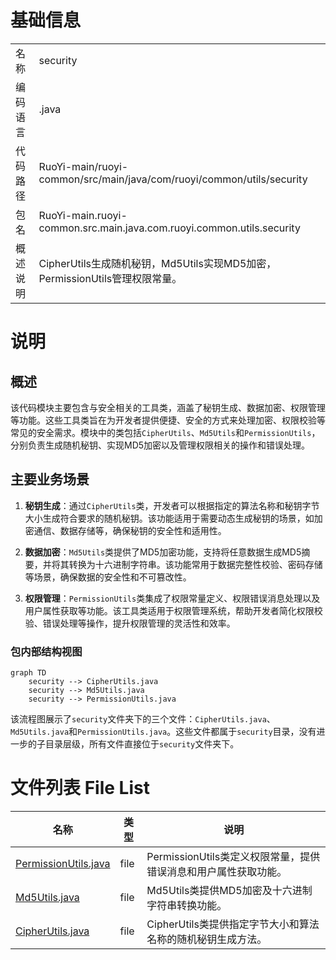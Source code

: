 # 基础信息

|      |      |
|------|------|
| 名称 | security |
| 编码语言 | .java |
| 代码路径 | RuoYi-main/ruoyi-common/src/main/java/com/ruoyi/common/utils/security |
| 包名 | RuoYi-main.ruoyi-common.src.main.java.com.ruoyi.common.utils.security |
| 概述说明 | CipherUtils生成随机秘钥，Md5Utils实现MD5加密，PermissionUtils管理权限常量。 |

# 说明

## 概述

该代码模块主要包含与安全相关的工具类，涵盖了秘钥生成、数据加密、权限管理等功能。这些工具类旨在为开发者提供便捷、安全的方式来处理加密、权限校验等常见的安全需求。模块中的类包括`CipherUtils`、`Md5Utils`和`PermissionUtils`，分别负责生成随机秘钥、实现MD5加密以及管理权限相关的操作和错误处理。

## 主要业务场景

1. **秘钥生成**：通过`CipherUtils`类，开发者可以根据指定的算法名称和秘钥字节大小生成符合要求的随机秘钥。该功能适用于需要动态生成秘钥的场景，如加密通信、数据存储等，确保秘钥的安全性和适用性。

2. **数据加密**：`Md5Utils`类提供了MD5加密功能，支持将任意数据生成MD5摘要，并将其转换为十六进制字符串。该功能常用于数据完整性校验、密码存储等场景，确保数据的安全性和不可篡改性。

3. **权限管理**：`PermissionUtils`类集成了权限常量定义、权限错误消息处理以及用户属性获取等功能。该工具类适用于权限管理系统，帮助开发者简化权限校验、错误处理等操作，提升权限管理的灵活性和效率。


### 包内部结构视图

```mermaid
graph TD
    security --> CipherUtils.java
    security --> Md5Utils.java
    security --> PermissionUtils.java
```

该流程图展示了`security`文件夹下的三个文件：`CipherUtils.java`、`Md5Utils.java`和`PermissionUtils.java`。这些文件都属于`security`目录，没有进一步的子目录层级，所有文件直接位于`security`文件夹下。

# 文件列表 File List

| 名称   | 类型  | 说明 |
|-------|------|-------------|
| [PermissionUtils.java](PermissionUtils.md) | file | PermissionUtils类定义权限常量，提供错误消息和用户属性获取功能。 |
| [Md5Utils.java](Md5Utils.md) | file | Md5Utils类提供MD5加密及十六进制字符串转换功能。 |
| [CipherUtils.java](CipherUtils.md) | file | CipherUtils类提供指定字节大小和算法名称的随机秘钥生成方法。 |


